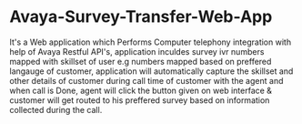 # Avaya-Survey-Transfer-Web-App
It's a Web application which Performs Computer telephony integration with help of Avaya Restful API's,
application inculdes survey ivr numbers mapped with skillset of user e.g numbers mapped based on preffered langauge of customer,
application will automatically capture the skillset and other details of customer during call time of customer with the agent and when call is Done,
agent will click the button given on web interface & customer will get routed to his preffered survey based on information collected during the call.

